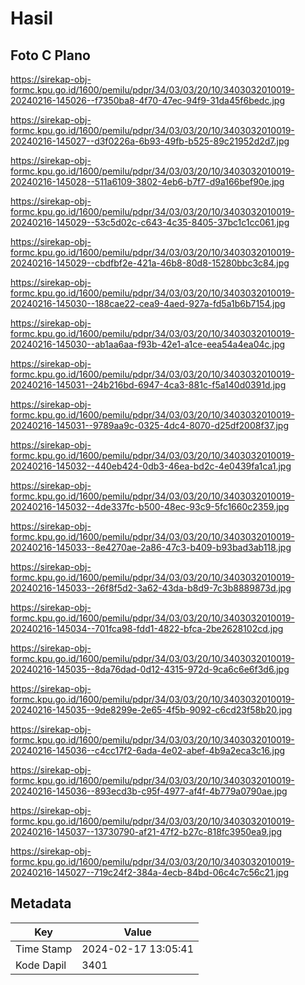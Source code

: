 # Hasil

## Foto C Plano

https://sirekap-obj-formc.kpu.go.id/1600/pemilu/pdpr/34/03/03/20/10/3403032010019-20240216-145026--f7350ba8-4f70-47ec-94f9-31da45f6bedc.jpg

https://sirekap-obj-formc.kpu.go.id/1600/pemilu/pdpr/34/03/03/20/10/3403032010019-20240216-145027--d3f0226a-6b93-49fb-b525-89c21952d2d7.jpg

https://sirekap-obj-formc.kpu.go.id/1600/pemilu/pdpr/34/03/03/20/10/3403032010019-20240216-145028--511a6109-3802-4eb6-b7f7-d9a166bef90e.jpg

https://sirekap-obj-formc.kpu.go.id/1600/pemilu/pdpr/34/03/03/20/10/3403032010019-20240216-145029--53c5d02c-c643-4c35-8405-37bc1c1cc061.jpg

https://sirekap-obj-formc.kpu.go.id/1600/pemilu/pdpr/34/03/03/20/10/3403032010019-20240216-145029--cbdfbf2e-421a-46b8-80d8-15280bbc3c84.jpg

https://sirekap-obj-formc.kpu.go.id/1600/pemilu/pdpr/34/03/03/20/10/3403032010019-20240216-145030--188cae22-cea9-4aed-927a-fd5a1b6b7154.jpg

https://sirekap-obj-formc.kpu.go.id/1600/pemilu/pdpr/34/03/03/20/10/3403032010019-20240216-145030--ab1aa6aa-f93b-42e1-a1ce-eea54a4ea04c.jpg

https://sirekap-obj-formc.kpu.go.id/1600/pemilu/pdpr/34/03/03/20/10/3403032010019-20240216-145031--24b216bd-6947-4ca3-881c-f5a140d0391d.jpg

https://sirekap-obj-formc.kpu.go.id/1600/pemilu/pdpr/34/03/03/20/10/3403032010019-20240216-145031--9789aa9c-0325-4dc4-8070-d25df2008f37.jpg

https://sirekap-obj-formc.kpu.go.id/1600/pemilu/pdpr/34/03/03/20/10/3403032010019-20240216-145032--440eb424-0db3-46ea-bd2c-4e0439fa1ca1.jpg

https://sirekap-obj-formc.kpu.go.id/1600/pemilu/pdpr/34/03/03/20/10/3403032010019-20240216-145032--4de337fc-b500-48ec-93c9-5fc1660c2359.jpg

https://sirekap-obj-formc.kpu.go.id/1600/pemilu/pdpr/34/03/03/20/10/3403032010019-20240216-145033--8e4270ae-2a86-47c3-b409-b93bad3ab118.jpg

https://sirekap-obj-formc.kpu.go.id/1600/pemilu/pdpr/34/03/03/20/10/3403032010019-20240216-145033--26f8f5d2-3a62-43da-b8d9-7c3b8889873d.jpg

https://sirekap-obj-formc.kpu.go.id/1600/pemilu/pdpr/34/03/03/20/10/3403032010019-20240216-145034--701fca98-fdd1-4822-bfca-2be2628102cd.jpg

https://sirekap-obj-formc.kpu.go.id/1600/pemilu/pdpr/34/03/03/20/10/3403032010019-20240216-145035--8da76dad-0d12-4315-972d-9ca6c6e6f3d6.jpg

https://sirekap-obj-formc.kpu.go.id/1600/pemilu/pdpr/34/03/03/20/10/3403032010019-20240216-145035--9de8299e-2e65-4f5b-9092-c6cd23f58b20.jpg

https://sirekap-obj-formc.kpu.go.id/1600/pemilu/pdpr/34/03/03/20/10/3403032010019-20240216-145036--c4cc17f2-6ada-4e02-abef-4b9a2eca3c16.jpg

https://sirekap-obj-formc.kpu.go.id/1600/pemilu/pdpr/34/03/03/20/10/3403032010019-20240216-145036--893ecd3b-c95f-4977-af4f-4b779a0790ae.jpg

https://sirekap-obj-formc.kpu.go.id/1600/pemilu/pdpr/34/03/03/20/10/3403032010019-20240216-145037--13730790-af21-47f2-b27c-818fc3950ea9.jpg

https://sirekap-obj-formc.kpu.go.id/1600/pemilu/pdpr/34/03/03/20/10/3403032010019-20240216-145027--719c24f2-384a-4ecb-84bd-06c4c7c56c21.jpg


## Metadata

| Key        | Value               |
| ---------- | ------------------- |
| Time Stamp | 2024-02-17 13:05:41 |
| Kode Dapil | 3401                |



